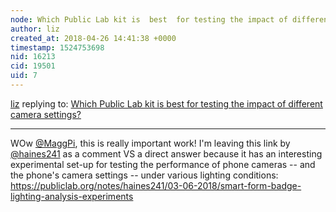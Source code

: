 ```yaml
---
node: Which Public Lab kit is  best  for testing the impact of different camera settings?
author: liz
created_at: 2018-04-26 14:41:38 +0000
timestamp: 1524753698
nid: 16213
cid: 19501
uid: 7
---
```




[liz](../profile/liz) replying to: [Which Public Lab kit is  best  for testing the impact of different camera settings?](../notes/MaggPi/04-26-2018/which-public-lab-kit-is-best-for-testing-the-impact-of-different-camera-settings)

----
WOw [@MaggPi](/profile/MaggPi), this is really important work! I'm leaving this link by [@haines241](/profile/haines241) as a comment VS a direct answer because it has an interesting experimental set-up for testing the performance of phone cameras -- and the phone's camera settings -- under various lighting conditions: 
https://publiclab.org/notes/haines241/03-06-2018/smart-form-badge-lighting-analysis-experiments